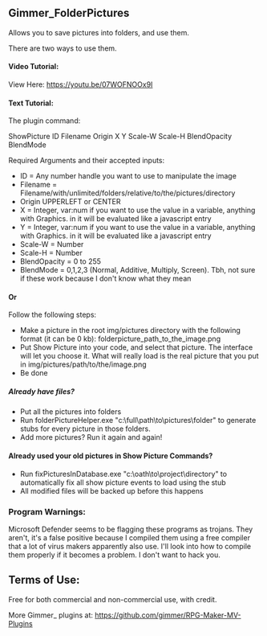 ## Gimmer_FolderPictures

Allows you to save pictures into folders, and use them.

There are two ways to use them.

#### Video Tutorial:

View Here: https://youtu.be/07WOFNOOx9I

#### Text Tutorial:

The plugin command:

ShowPicture ID Filename Origin X Y Scale-W Scale-H BlendOpacity BlendMode

Required Arguments and their accepted inputs:
 * ID = Any number handle you want to use to manipulate the image
 * Filename = Filename/with/unlimited/folders/relative/to/the/pictures/directory
 * Origin UPPERLEFT or CENTER
 * X = Integer, var:num if you want to use the value in a variable, anything with Graphics. in it will be evaluated like a javascript entry
 * Y = Integer, var:num if you want to use the value in a variable, anything with Graphics. in it will be evaluated like a javascript entry
 * Scale-W = Number
 * Scale-H = Number
 * BlendOpacity = 0 to 255
 * BlendMode = 0,1,2,3 (Normal, Additive, Multiply, Screen). Tbh, not sure if these work because I don't know what they mean

 #### Or
 Follow the following steps:
  * Make a picture in the root img/pictures directory with the following format (it can be 0 kb):
  folderpicture_path_to_the_image.png
  * Put Show Picture into your code, and select that picture. The interface will let you choose it. What will really load is the real picture that you put in img/pictures/path/to/the/image.png
  * Be done
##### Already have files?
 * Put all the pictures into folders
 * Run folderPictureHelper.exe "c:\full\path\to\pictures\folder" to generate stubs for every picture in those folders. 
 * Add more pictures? Run it again and again!
#### Already used your old pictures in Show Picture Commands?
 * Run fixPicturesInDatabase.exe "c:\oath\to\project\directory" to automatically fix all show picture events to load using the stub
 * All modified files will be backed up before this happens 

### Program Warnings:
Microsoft Defender seems to be flagging these programs as trojans. They aren't, it's a false positive because I compiled them using a free compiler that a lot of virus makers apparently also use.
I'll look into how to compile them properly if it becomes a problem. I don't want to hack you.

## Terms of Use:

Free for both commercial and non-commercial use, with credit.

More Gimmer_ plugins at: https://github.com/gimmer/RPG-Maker-MV-Plugins